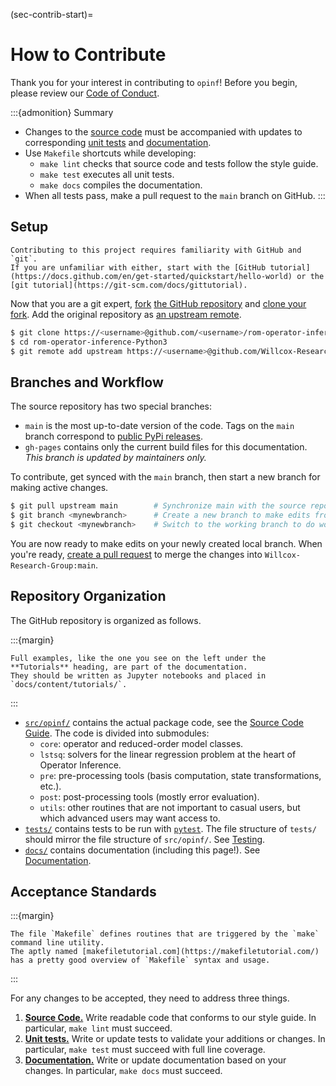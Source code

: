 (sec-contrib-start)=
# How to Contribute

Thank you for your interest in contributing to `opinf`!
Before you begin, please review our [Code of Conduct](https://github.com/Willcox-Research-Group/rom-operator-inference-Python3/blob/main/CODE_OF_CONDUCT.md).

:::{admonition} Summary
- Changes to the [source code](sec-contrib-anatomy) must be accompanied with updates to corresponding [unit tests](sec-contrib-testing) and [documentation](sec-contrib-docs).
- Use `Makefile` shortcuts while developing:
    - `make lint` checks that source code and tests follow the style guide.
    - `make test` executes all unit tests.
    - `make docs` compiles the documentation.
- When all tests pass, make a pull request to the `main` branch on GitHub.
:::

## Setup

```{attention}
Contributing to this project requires familiarity with GitHub and `git`.
If you are unfamiliar with either, start with the [GitHub tutorial](https://docs.github.com/en/get-started/quickstart/hello-world) or the [git tutorial](https://git-scm.com/docs/gittutorial).
```

Now that you are a git expert, [fork](https://docs.github.com/en/get-started/quickstart/fork-a-repo) [the GitHub repository](https://github.com/Willcox-Research-Group/rom-operator-inference-Python3) and [clone your fork](https://docs.github.com/en/get-started/quickstart/fork-a-repo#cloning-your-forked-repository).
Add the original repository as [an upstream remote](https://docs.github.com/en/get-started/quickstart/fork-a-repo#configuring-git-to-sync-your-fork-with-the-original-repository).

```bash
$ git clone https://<username>@github.com/<username>/rom-operator-inference-Python3
$ cd rom-operator-inference-Python3
$ git remote add upstream https://<username>@github.com/Willcox-Research-Group/rom-operator-inference-Python3
```

## Branches and Workflow

The source repository has two special branches:
- `main` is the most up-to-date version of the code. Tags on the `main` branch correspond to [public PyPi releases](https://pypi.org/project/opinf/).
- `gh-pages` contains only the current build files for this documentation. _This branch is updated by maintainers only._

To contribute, get synced with the `main` branch, then start a new branch for making active changes.

```bash
$ git pull upstream main        # Synchronize main with the source repository.
$ git branch <mynewbranch>      # Create a new branch to make edits from.
$ git checkout <mynewbranch>    # Switch to the working branch to do work.
```

You are now ready to make edits on your newly created local branch.
When you're ready, [create a pull request](https://docs.github.com/en/get-started/quickstart/contributing-to-projects#making-a-pull-request) to merge the changes into `Willcox-Research-Group:main`.

## Repository Organization

The GitHub repository is organized as follows.

:::{margin}
```{note}
Full examples, like the one you see on the left under the **Tutorials** heading, are part of the documentation.
They should be written as Jupyter notebooks and placed in `docs/content/tutorials/`.
```
:::

- [`src/opinf/`](https://github.com/Willcox-Research-Group/rom-operator-inference-Python3/tree/main/src/opinf) contains the actual package code, see the [Source Code Guide](sec-contrib-anatomy). The code is divided into submodules:
    - `core`: operator and reduced-order model classes.
    - `lstsq`: solvers for the linear regression problem at the heart of Operator Inference.
    - `pre`: pre-processing tools (basis computation, state transformations, etc.).
    - `post`: post-processing tools (mostly error evaluation).
    - `utils`: other routines that are not important to casual users, but which advanced users may want access to.
- [`tests/`](https://github.com/Willcox-Research-Group/rom-operator-inference-Python3/tree/main/tests) contains tests to be run with [`pytest`](https://docs.pytest.org/en/7.0.x/). The file structure of `tests/` should mirror the file structure of `src/opinf/`. See [Testing](sec-contrib-testing).
- [`docs/`](https://github.com/Willcox-Research-Group/rom-operator-inference-Python3/tree/main/docs) contains documentation (including this page!). See [Documentation](sec-contrib-docs).

## Acceptance Standards

:::{margin}
```{tip}
The file `Makefile` defines routines that are triggered by the `make` command line utility.
The aptly named [makefiletutorial.com](https://makefiletutorial.com/) has a pretty good overview of `Makefile` syntax and usage.
```
:::

For any changes to be accepted, they need to address three things.
1. [**Source Code.**](sec-contrib-anatomy) Write readable code that conforms to our style guide. In particular, `make lint` must succeed.
2. [**Unit tests.**](sec-contrib-testing) Write or update tests to validate your additions or changes. In particular, `make test` must succeed with full line coverage.
3. [**Documentation.**](sec-contrib-docs) Write or update documentation based on your changes. In particular, `make docs` must succeed.
